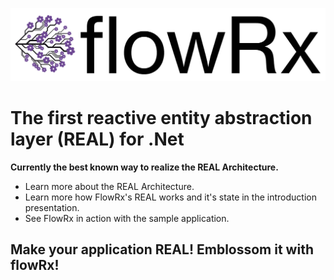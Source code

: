 ![FlowRx](./logo.png)

# The first reactive entity abstraction layer (REAL) for .Net

**Currently the best known way to realize the REAL Architecture.**

+ Learn more about the REAL Architecture.
+ Learn more how FlowRx's REAL works and it's state in the introduction presentation.
+ See FlowRx in action with the sample application.

## Make your application **REAL**! Emblossom it with **flowRx**!
